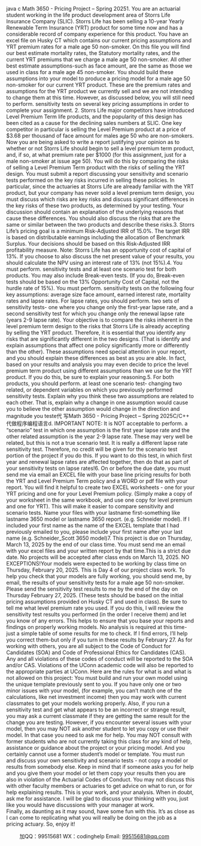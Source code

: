 java c
Math 3650 - Pricing Project – Spring 20251.   You are an actuarial student working in the life product development area of Storrs Life Insurance Company (SLIC).    Storrs Life has been selling a 10-year Yearly Renewable Term Insurance (YRT) product for some time now and has a considerable record of company experience for this product.    You have an excel file on Husky CT which contains our current pricing assumptions and YRT premium rates for a male age 50 non-smoker.    On this file you will find our best estimate mortality rates, the Statutory mortality rates, and the current YRT premiums that we charge a male age 50 non-smoker.    All other best estimate assumptions-such as face amount, are the same as those we used in class for a male age 45 non-smoker.    You should build these assumptions into your model to produce a pricing model for a male age 50 non-smoker for our current YRT product.    These are the premium rates and assumptions for the YRT product we currently sell and we are not intending to change them at this time.    However, as discussed below, you will still need to perform. sensitivity tests on several key pricing assumptions in order to complete your assignment.      2.   Storrs Life major competitors have introduced Level Premium Term life products, and the popularity of this design has been cited as a cause for the declining sales numbers at SLIC.    One key competitor in particular is selling the Level Premium product at a price of $3.68 per thousand of face amount for males age 50 who are non-smokers.    Now you are being asked to write a report justifying your opinion as to whether or not Storrs Life should begin to sell a level premium term product, and, if so, at what premium rate per $1000 (for this assignment, just for a male non-smoker at issue age 50).    You will do this by comparing the risks of selling a Level Premium Term product with the risks of selling the YRT design.    You must submit a report discussing your sensitivity and scenario tests performed on   the key risks incurred in selling these policies.    In particular, since the actuaries at Storrs Life are already familiar with the YRT product, but your company has never sold a level premium term design, you must discuss which risks are key risks and discuss significant differences in the key   risks of these two products,   as determined by your testing. Your discussion should contain an explanation of the underlying reasons that cause these differences.    You should also discuss the risks that are the same or similar between the two products and describe these risks.3.   Storrs Life’s pricing goal is a minimum Risk-Adjusted IRR of 15.0%.    The target IRR is based on distributable earnings including the allocation of Benchmark Surplus.    Your decisions should be based on this Risk-Adjusted IRR profitability measure.    Note: Storrs Life has an opportunity cost of capital of 13%.    If you choose to also discuss the net present value of your results, you should calculate the NPV using an interest rate of 13% (not 15%).4.   You must perform. sensitivity tests and at least one scenario test for both   products. You may also include Break-even tests.    (If you do, Break-even tests should be based on the 13% Opportunity Cost of Capital, not the hurdle rate of 15%). You must perform. sensitivity tests on the following four key assumptions: average size face amount, earned interest rate, mortality rates and lapse rates.    For lapse rates, you should perform. two sets of sensitivity tests- one where you change only the first-year lapse rate, and a second sensitivity test for which you change only the renewal lapse rate (years 2-9 lapse rate).    Your objective is to compare the risks inherent in the level premium term design to the risks that Storrs Life is already accepting by selling the YRT product.       Therefore,   it is essential   that you identify any   risks that are significantly different in the two designs.    (That is identify and   explain assumptions that affect one policy significantly   more or differently   than the other).    These assumptions need special attention   in your report, and you should explain these differences as best as you are able.       In fact, based on your results and analysis you may even decide to price the level premium term product using different assumptions than we use for the YRT product. If you do this, be sure to explain your reasoning.5.   For both   products, you should perform. at least one scenario test- changing two related,   or dependent   variables on which you previously performed sensitivity tests.    Explain   why you think these two assumptions are related to each other.    That is, explain why a change in one assumption would cause you to believe the other assumption would change in the direction and magnitude you teste代 写Math 3650 - Pricing Project – Spring 2025C/C++
代做程序编程语言d. IMPORTANT NOTE:    It is NOT   acceptable to perform. a “scenario” test in which one assumption is the first year lapse rate and the other related assumption is the year 2-9 lapse rate.    These may very well be related, but this is not a true scenario test.    It is really a different lapse rate sensitivity test.    Therefore, no credit will be given for the scenario test portion of the project if you do this.    If you want to do this test, in which first year and renewal lapse rates are affected together, then do that as part of your sensitivity tests on lapse rates!6.   On or before the due date, you must send me via email an EXCEL file with your base line pricing results for both   the YRT and Level Premium Term policy and a WORD or pdf file with your report.    You will find it helpful to create two EXCEL worksheets - one for your YRT pricing and one for your Level Premium policy.    (Simply make a copy of your worksheet in the same workbook, and use one copy for level premium and one for YRT). This will make it easier to compare sensitivity and scenario tests. Name your files with your lastname first-something like lastname 3650 model or lastname 3650 report. (e.g. Schneider model).    If I included your first name as the name of the EXCEL template that I had previously emailed to you, please include your first name after your last name (e.g. Schneider_Scott 3650 model)7.   This project is due on Thursday, March 13, 2025   by the end of our class time.    You must send me an email with your excel files   and your written report   by that time.This is a strict due date.       No projects will be accepted after class ends on March 13, 2025.    NO EXCEPTIONS!Your models were expected to be working by class time on Thursday, February 20, 2025. This is Day 4 of our project class work.      To help you check that your models are fully working, you should send me, by email, the results of your sensitivity tests for a male age 50 non-smoker.      Please send the sensitivity test results to me by the end of the day on Thursday February 27, 2025.   (These tests should be based on the initial pricing assumptions provided on Husky CT and used in class).    Be sure to tell me what level premium rate you used. If you do this, I will review the sensitivity test results you performed (in the order I receive them) and let you know of any errors.    This helps to ensure that you base your reports and findings on properly working models.    No analysis is required at this time- just a simple table of some results for me to check. If I find errors, I’ll help you correct them-but only   if you turn in these results by February 27.
As for working with others, you are all subject to the Code of Conduct for Candidates (SOA) and Code of Professional Ethics for Candidates (CAS). Any and all violations of these codes of conduct will be reported to the SOA and/or CAS. Violations of the UConn academic code will also be reported to the appropriate parties at UConn.
Here are the rules for what is and what is not allowed on this project:
You must build and run your own model using the unique template previously sent to you.    If you have only one or two minor issues with your model, (for example, you can’t match one of the calculations, like net investment income) then you may work with current classmates to get your models working properly. Also, if you run a sensitivity test and get what appears to be an incorrect or strange result, you may ask a current   classmate if they are getting the same result for the change you are testing. However, if you encounter several issues with your model, then you may NOT   ask another student to let you copy or use their model.    In that case you need to ask me for help.
You may NOT   consult with former students who are not currently taking this class for any kind of help, assistance or guidance about the project or your pricing model.    And you certainly cannot use a former student’s model or template.
You must run and discuss your own sensitivity and scenario tests - not copy a model or results from somebody else.    Keep in mind that if someone asks you for help and you give them your model   or let them copy your results then you are also in violation of the Actuarial Codes of Conduct.
You may not discuss this with other faculty members or actuaries to get advice on what to run, or for help explaining results.    This is your work, and your analysis. When in doubt, ask me for assistance. I will be glad to discuss your thinking with you, just like you would have discussions with your manager at work.    
Finally, as daunting as it may sound, have some fun with this.    It’s as close as I can come to replicating what you will really be doing on the job as a pricing actuary.    So, enjoy it!

         
加QQ：99515681  WX：codinghelp  Email: 99515681@qq.com
